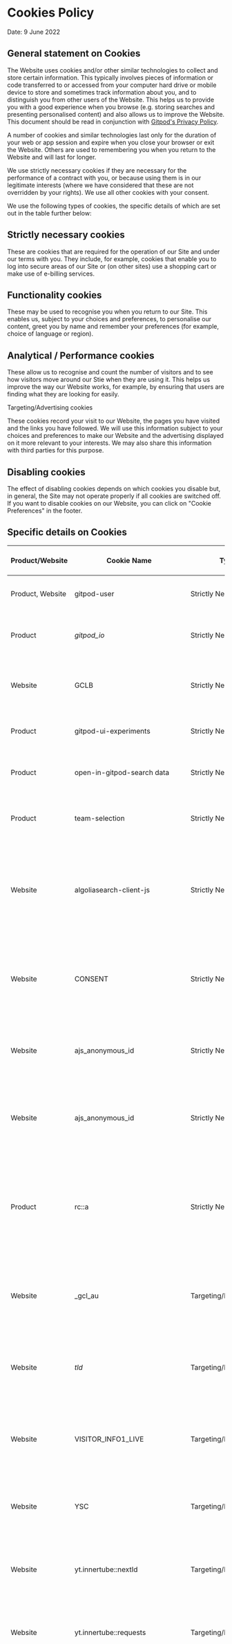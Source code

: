 <script context="module">
  export const prerender = true;
</script>
<script>
     import "$lib/assets/markdown-commons.scss";
  import Header from "$lib/components/header.svelte";
</script>

<div class="prose max-w-none content-docs w-full">
<div class="text-center mt-8">

# Cookies Policy

</div>

Date: 9 June 2022

## General statement on Cookies

The Website uses cookies and/or other similar technologies to collect and store certain information. This typically involves pieces of information or code transferred to or accessed from your computer hard drive or mobile device to store and sometimes track information about you, and to distinguish you from other users of the Website. This helps us to provide you with a good experience when you browse (e.g. storing searches and presenting personalised content) and also allows us to improve the Website. This document should be read in conjunction with [Gitpod's Privacy Policy](/privacy).

A number of cookies and similar technologies last only for the duration of your web or app session and expire when you close your browser or exit the Website. Others are used to remembering you when you return to the Website and will last for longer.

We use strictly necessary cookies if they are necessary for the performance of a contract with you, or because using them is in our legitimate interests (where we have considered that these are not overridden by your rights). We use all other cookies with your consent.

We use the following types of cookies, the specific details of which are set out in the table further below:

## Strictly necessary cookies

These are cookies that are required for the operation of our Site and under our terms with you. They include, for example, cookies that enable you to log into secure areas of our Site or (on other sites) use a shopping cart or make use of e-billing services.

## Functionality cookies

These may be used to recognise you when you return to our Site. This enables us, subject to your choices and preferences, to personalise our content, greet you by name and remember your preferences (for example, choice of language or region).

## Analytical / Performance cookies

These allow us to recognise and count the number of visitors and to see how visitors move around our Stie when they are using it. This helps us improve the way our Website works, for example, by ensuring that users are finding what they are looking for easily.

Targeting/Advertising cookies

These cookies record your visit to our Website, the pages you have visited and the links you have followed. We will use this information subject to your choices and preferences to make our Website and the advertising displayed on it more relevant to your interests. We may also share this information with third parties for this purpose.

## Disabling cookies

The effect of disabling cookies depends on which cookies you disable but, in general, the Site may not operate properly if all cookies are switched off.\
If you want to disable cookies on our Website, you can click on "Cookie Preferences" in the footer.

## Specific details on Cookies

| Product/Website  | Cookie Name                      | Type                  | Purpose                                                                                                                                                    | Cookie Duration | Third-Party Cookie | More Information                          |
| ---------------- | -------------------------------- | --------------------- | ---------------------------------------------------------------------------------------------------------------------------------------------------------- | --------------- | ------------------ | ----------------------------------------- |
| Product, Website | gitpod-user                      | Strictly Necessary    | Recognises if a user visited the Gitpod product                                                                                                            | 1 year          | No                 |                                           |
| Product          | _gitpod_io_                      | Strictly Necessary    | Session sign-in cookie to recognise user login status                                                                                                      | 1 week          | No                 |                                           |
| Website          | GCLB                             | Strictly Necessary    | Load balancing to quickly provide our website and services                                                                                                 | Session         | Yes                | https://policies.google.com/privacy?hl=en |
| Product          | gitpod-ui-experiments            | Strictly Necessary    | Describes if a Gitpod user enabled UI beta                                                                                                                 | Persistent      | No                 |                                           |
| Product          | open-in-gitpod-search data       | Strictly Necessary    | Provides latest search results in Gitpod to enable better loading times                                                                                    | Persistent      | No                 |                                           |
| Product          | team-selection                   | Strictly Necessary    | Describes if a Gitpod user selected a team to be working with                                                                                              | Persistent      | No                 |                                           |
| Website          | algoliasearch-client-js          | Strictly Necessary    | Necessary in order to optimize the website's search -bar function . The cookie ensures accurate and fast search results.                                   | Persistent      | No                 |                                           |
| Website          | CONSENT                          | Strictly Necessary    | Used to detect if the visitor has accepted cookies on our website. This is necessary for privacy compliance.                                               | 2 years         | Yes                | https://policies.google.com/privacy?hl=en |
| Website          | ajs_anonymous_id                 | Strictly Necessary    | Cookie used to identify reoccurring website visitors and contact form submissions                                                                          | 1 year          | Yes                | https://segment.com/legal/privacy/        |
| Website          | ajs_anonymous_id                 | Strictly Necessary    | Local Browser Storage used to identify reoccurring website visitors and contact form submissions                                                           | Persistent      | Yes                | https://segment.com/legal/privacy/        |
| Product          | rc::a                            | Strictly Necessary    | This cookie is used to distinguish between humans and bots. This is necessary for the website, in order to make valid reports on the use of their website. | Persistent      | Yes                | https://policies.google.com/privacy?hl=en |
| Website          | \_gcl_au                         | Targeting/Marketing   | Used by Google Ad sense to store and track conversions and advertising efficiency                                                                          | 3 months        | Yes                | https://policies.google.com/privacy?hl=en |
| Website          | _tld_                            | Targeting/Marketing   | Used to track users across multiple website in order to present relevant advertisement                                                                     | Session         | No                 |                                           |
| Website          | VISITOR_INFO1_LIVE               | Targeting/Marketing   | Tries to estimate the users' bandwidth on pages with integrated YouTube videos                                                                             | 6 months        | Yes                | https://policies.google.com/privacy?hl=en |
| Website          | YSC                              | Targeting/Marketing   | Registers a unique ID to keep statistics of what videos from You Tube the user has seen                                                                    | Session         | Yes                | https://policies.google.com/privacy?hl=en |
| Website          | yt.innertube::nextId             | Targeting/Marketing   | Registers a unique ID to keep statistics of what videos from You Tube the user has seen                                                                    | Persistent      | Yes                | https://policies.google.com/privacy?hl=en |
| Website          | yt.innertube::requests           | Targeting/Marketing   | Registers a unique ID to keep statistics of what videos from You Tube the user has seen                                                                    | Persistent      | Yes                | https://policies.google.com/privacy?hl=en |
| Website          | ytidb::LAST_RESULT_ENTRY_KEY     | Targeting/Marketing   | Stores the user's video player preferences using embedded You Tube video                                                                                   | Persistent      | Yes                | https://policies.google.com/privacy?hl=en |
| Website          | yt-remote-cast-available         | Targeting/Marketing   | Stores the user's video player preferences using embedded You Tube video                                                                                   | Persistent      | Yes                | https://policies.google.com/privacy?hl=en |
| Website          | yt-remote-cast-installed         | Targeting/Marketing   | Stores the user's video player preferences using embedded You Tube video                                                                                   | Persistent      | Yes                | https://policies.google.com/privacy?hl=en |
| Website          | yt-remote-connected-devices      | Targeting/Marketing   | Stores the user's video player preferences using embedded You Tube video                                                                                   | Persistent      | Yes                | https://policies.google.com/privacy?hl=en |
| Website          | yt-remote-device-id              | Targeting/Marketing   | Stores the user's video player preferences using embedded You Tube video                                                                                   | Persistent      | Yes                | https://policies.google.com/privacy?hl=en |
| Website          | yt-remote-fast-check-period      | Targeting/Marketing   | Stores the user's video player preferences using embedded You Tube video                                                                                   | Persistent      | Yes                | https://policies.google.com/privacy?hl=en |
| Website          | yt-remote-session-app            | Targeting/Marketing   | Stores the user's video player preferences using embedded You Tube video                                                                                   | Persistent      | Yes                | https://policies.google.com/privacy?hl=en |
| Website          | yt-remote-session-name           | Targeting/Marketing   | Stores the user's video player preferences using embedded You Tube video                                                                                   | Persistent      | Yes                | https://policies.google.com/privacy?hl=en |
| Website          | ajs_user_id                      | Analytics/Performance | Generates a userID to identify reoccurring website visitors                                                                                                | Persistent      | Yes                | https://segment.com/legal/privacy/        |
| Website          | gitpod-marketing-website-visited | Analytics/Performance | Recognises if a user visited http://gitpod.io                                                                                                              | 1 year          | No                 |

</div>
